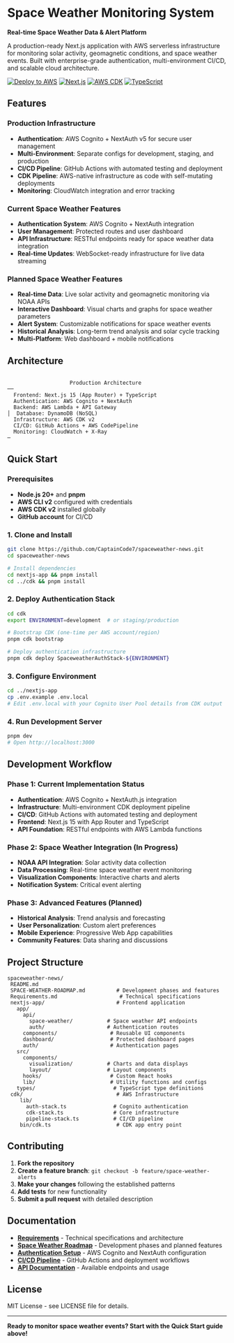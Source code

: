 ﻿#  Space Weather Monitoring System

**Real-time Space Weather Data & Alert Platform**

A production-ready Next.js application with AWS serverless infrastructure for monitoring solar activity, geomagnetic conditions, and space weather events. Built with enterprise-grade authentication, multi-environment CI/CD, and scalable cloud architecture.

[![Deploy to AWS](https://img.shields.io/badge/Deploy-AWS-orange.svg)](https://github.com/CaptainCode7/spaceweather-news)
[![Next.js](https://img.shields.io/badge/Next.js-15+-black.svg)](https://nextjs.org/)
[![AWS CDK](https://img.shields.io/badge/AWS-CDK%20v2-FF9900.svg)](https://aws.amazon.com/cdk/)
[![TypeScript](https://img.shields.io/badge/TypeScript-5.0+-blue.svg)](https://www.typescriptlang.org/)

##  Features

###  Production Infrastructure
- **Authentication**: AWS Cognito + NextAuth v5 for secure user management
- **Multi-Environment**: Separate configs for development, staging, and production
- **CI/CD Pipeline**: GitHub Actions with automated testing and deployment
- **CDK Pipeline**: AWS-native infrastructure as code with self-mutating deployments
- **Monitoring**: CloudWatch integration and error tracking

###  Current Space Weather Features
- **Authentication System**: AWS Cognito + NextAuth integration
- **User Management**: Protected routes and user dashboard
- **API Infrastructure**: RESTful endpoints ready for space weather data integration
- **Real-time Updates**: WebSocket-ready infrastructure for live data streaming

###  Planned Space Weather Features
- **Real-time Data**: Live solar activity and geomagnetic monitoring via NOAA APIs
- **Interactive Dashboard**: Visual charts and graphs for space weather parameters
- **Alert System**: Customizable notifications for space weather events
- **Historical Analysis**: Long-term trend analysis and solar cycle tracking
- **Multi-Platform**: Web dashboard + mobile notifications

##  Architecture

```

                    Production Architecture                   
──
  Frontend: Next.js 15 (App Router) + TypeScript            
  Authentication: AWS Cognito + NextAuth                    
  Backend: AWS Lambda + API Gateway                         
│  Database: DynamoDB (NoSQL)                               
  Infrastructure: AWS CDK v2                               
  CI/CD: GitHub Actions + AWS CodePipeline                 
  Monitoring: CloudWatch + X-Ray                           
─
```

##  Quick Start

### Prerequisites
- **Node.js 20+** and **pnpm**
- **AWS CLI v2** configured with credentials
- **AWS CDK v2** installed globally
- **GitHub account** for CI/CD

### 1. Clone and Install
```bash
git clone https://github.com/CaptainCode7/spaceweather-news.git
cd spaceweather-news

# Install dependencies
cd nextjs-app && pnpm install
cd ../cdk && pnpm install
```

### 2. Deploy Authentication Stack
```bash
cd cdk
export ENVIRONMENT=development  # or staging/production

# Bootstrap CDK (one-time per AWS account/region)
pnpm cdk bootstrap

# Deploy authentication infrastructure
pnpm cdk deploy SpaceweatherAuthStack-${ENVIRONMENT}
```

### 3. Configure Environment
```bash
cd ../nextjs-app
cp .env.example .env.local
# Edit .env.local with your Cognito User Pool details from CDK output
```

### 4. Run Development Server
```bash
pnpm dev
# Open http://localhost:3000
```

## Development Workflow

### Phase 1: Current Implementation Status 
- **Authentication**: AWS Cognito + NextAuth.js integration
- **Infrastructure**: Multi-environment CDK deployment pipeline
- **CI/CD**: GitHub Actions with automated testing and deployment
- **Frontend**: Next.js 15 with App Router and TypeScript
- **API Foundation**: RESTful endpoints with AWS Lambda functions

### Phase 2: Space Weather Integration (In Progress)
- **NOAA API Integration**: Solar activity data collection
- **Data Processing**: Real-time space weather event monitoring
- **Visualization Components**: Interactive charts and alerts
- **Notification System**: Critical event alerting

### Phase 3: Advanced Features (Planned)
- **Historical Analysis**: Trend analysis and forecasting
- **User Personalization**: Custom alert preferences
- **Mobile Experience**: Progressive Web App capabilities
- **Community Features**: Data sharing and discussions

## Project Structure

```
spaceweather-news/
 README.md
 SPACE-WEATHER-ROADMAP.md          # Development phases and features
 Requirements.md                    # Technical specifications
 nextjs-app/                       # Frontend application
   app/
     api/
       space-weather/           # Space weather API endpoints
       auth/                    # Authentication routes
     components/                 # Reusable UI components
     dashboard/                  # Protected dashboard pages
     auth/                       # Authentication pages
   src/
     components/
       visualization/           # Charts and data displays
       layout/                  # Layout components
     hooks/                      # Custom React hooks
     lib/                        # Utility functions and configs
   types/                         # TypeScript type definitions
 cdk/                              # AWS Infrastructure
    lib/
      auth-stack.ts               # Cognito authentication
      cdk-stack.ts                # Core infrastructure
      pipeline-stack.ts           # CI/CD pipeline
    bin/cdk.ts                     # CDK app entry point
```

## Contributing

1. **Fork the repository**
2. **Create a feature branch**: `git checkout -b feature/space-weather-alerts`
3. **Make your changes** following the established patterns
4. **Add tests** for new functionality
5. **Submit a pull request** with detailed description

## Documentation

-  [**Requirements**](Requirements.md) - Technical specifications and architecture
-  [**Space Weather Roadmap**](SPACE-WEATHER-ROADMAP.md) - Development phases and planned features
-  [**Authentication Setup**](docs/AUTHENTICATION.md) - AWS Cognito and NextAuth configuration
-  [**CI/CD Pipeline**](docs/CI-CD.md) - GitHub Actions and deployment workflows
-  [**API Documentation**](nextjs-app/app/api/) - Available endpoints and usage

## License

MIT License - see LICENSE file for details.

---

**Ready to monitor space weather events? Start with the Quick Start guide above!** 

